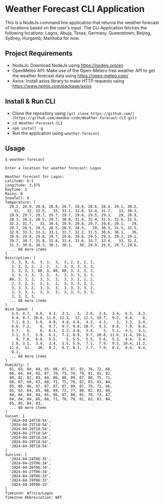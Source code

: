 # Weather Forecast CLI Application

This is a NodeJs command line application that returns the weather forecast of locations based on the user's input. The CLI Application fetches the following locations: Lagos, Abuja, Texas, Germany, Queenstown, Beijing, Sydney, Hurgamb, Manitoba for now.

## Project Requirements

- NodeJs: Download NodeJs using https://nodejs.org/en
- OpenMeteo API: Make use of the Open-Metero free weather API to get the weather forecast data using https://open-meteo.com/
- Axios: Install axios library to make HTTP requests using https://www.npmjs.com/package/axios

## Install & Run CLI

- Clone the repository using `[git clone https://github.com/](https://github.com/deedee-code/Weather-Forecast-CLI.git)`
- `cd Weather-Forecast-CLI`
- `npm install -g`
- Run the application using `weather-forecast`

## Usage

```NodeJs
$ weather-forecast

Enter a location for weather forecast: Lagos

Weather forecast for Lagos:
Latitude: 6.5
Longitude: 3.375
Daytime: 1
Rainy: 0
Snowfall: 0
Temperature: [
  29.2, 28.9, 28.8, 28.8, 28.7, 28.6, 28.6, 28.4, 29.1, 30.2,
    31,   32, 32.5,   33, 33.1, 32.8, 32.4, 31.7,   31, 30.3,
  29.9, 29.7, 29.7, 29.7, 29.7, 29.6, 29.5, 29.3,   29, 28.9,
  28.3, 28.1, 28.5, 29.7, 30.8, 31.6, 32.4, 32.5, 32.6, 32.5,
  32.2, 31.7,   31, 30.4, 29.9, 29.8, 29.7, 29.6, 29.1,   29,
  28.7, 28.5, 28.5, 28.5, 28.5, 28.5,   29, 30.3, 31.5, 32.5,
  32.9, 33.3, 33.2, 33.1, 32.7, 32.2, 31.5, 30.6, 30.1,   30,
  29.9, 29.8, 29.8, 29.7, 29.6, 29.6, 29.5, 29.3, 29.2, 29.1,
  29.7, 30.7, 31.8, 32.8, 33.4, 33.6, 33.7, 33.4,   33, 32.2,
  31.3, 30.6, 30.3, 30.2, 30.1,   30, 29.9, 29.8, 29.7, 29.6,
  ... 68 more items
]
Description: [
   3, 3, 3, 3,  3, 3,  3,  3, 2, 2, 2, 2,
   2, 2, 2, 2,  2, 2,  2,  3, 3, 3, 3, 3,
   3, 3, 3, 3, 80, 3, 80, 80, 3, 3, 3, 3,
   3, 3, 3, 3,  3, 3,  3,  3, 3, 3, 3, 3,
  80, 3, 3, 3,  3, 3,  3,  3, 3, 2, 2, 2,
   2, 3, 2, 2,  2, 1,  2,  3, 3, 3, 3, 3,
   3, 3, 3, 2,  3, 3,  3,  3, 3, 3, 3, 2,
   2, 3, 3, 3,  3, 3,  3,  3, 3, 3, 3, 3,
   3, 3, 3, 3,
  ... 68 more items
]
Wind Speed: [
   5.5, 4.7,  4.6,  4.1,  3.1,   3,  2.6,  2.4,  3.4,  6.5,  8.3,
   9.4, 9.7, 10.8, 11.6, 12.3,  12, 12.3, 10.7,  9.2,  8.4,    8,
   7.1, 6.3,  5.8,  4.9,  4.4, 4.6,  4.2,  4.3,    3,  3.3,  5.4,
   6.6, 7.2,    8,  9.7,  9.7, 9.8, 10.7,  9.3,  8.8,  7.9,  6.8,
   5.7,   6,    6,  6.3,  5.2, 4.8,  5.4,    5,  5.1,  4.1,  3.1,
   3.1, 3.7,  5.9,  6.1,  7.1, 8.9,  9.7, 10.8, 11.6, 11.4, 10.1,
     9, 7.6,  6.8,  5.5,    5, 5.5,  5.5,  5.6,  5.3,  4.4,  3.4,
   2.8, 3.1,  3.4,  3.4,  5.5, 5.9,  7.1,  7.9,  9.5, 10.4, 11.2,
  11.4,  11,   10,  9.2,  8.7, 8.1,  7.7,  7.9,  8.2,  8.4,  8.4,
   8.1,
  ... 68 more items
]
Humidity: [
  81, 83, 84, 84, 85, 86, 87, 87, 83, 76, 72, 68,
  66, 64, 64, 65, 67, 70, 73, 76, 79, 81, 81, 82,
  80, 81, 82, 83, 84, 86, 88, 89, 87, 80, 75, 71,
  68, 67, 68, 67, 68, 71, 75, 78, 82, 83, 83, 84,
  85, 86, 86, 87, 87, 87, 87, 89, 87, 78, 71, 66,
  65, 63, 64, 65, 66, 69, 72, 77, 80, 82, 83, 84,
  84, 84, 84, 84, 85, 86, 87, 88, 85, 78, 73, 67,
  64, 64, 64, 66, 68, 71, 76, 79, 81, 82, 83, 84,
  85, 85, 84, 83,
  ... 68 more items
]
Sunset: [
  '2024-04-24T18:54',
  '2024-04-25T18:54',
  '2024-04-26T18:54',
  '2024-04-27T18:54',
  '2024-04-28T18:54',
  '2024-04-29T18:54',
  '2024-04-30T18:54'
]
Sunrise: [
  '2024-04-24T06:35',
  '2024-04-25T06:34',
  '2024-04-26T06:34',
  '2024-04-27T06:34',
  '2024-04-28T06:33',
  '2024-04-29T06:33',
  '2024-04-30T06:33'
]
Timezone: Africa/Lagos
Timezone Abbreviation: WAT
```
